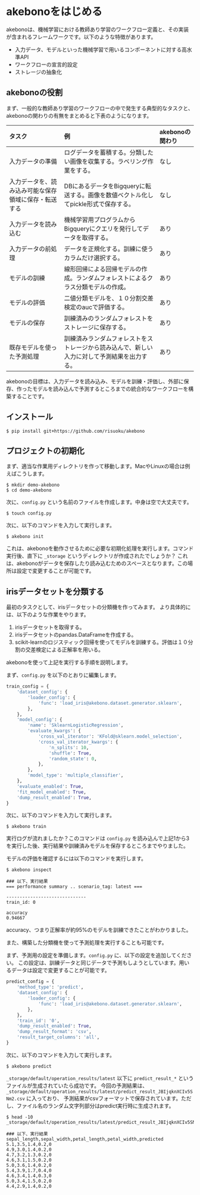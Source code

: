 # akebonoをはじめる

akebonoは、機械学習における教師あり学習のワークフロー定義と、その実装が含まれるフレームワークです。以下のような特徴があります。

* 入力データ、モデルといった機械学習で用いるコンポーネントに対する高水準API
* ワークフローの宣言的設定
* ストレージの抽象化

## akebonoの役割

まず、一般的な教師あり学習のワークフローの中で発生する典型的なタスクと、akebonoの関わりの有無をまとめると下表のようになります。

|タスク|例|akebonoの関わり|
|:----|:--|:------------|
|入力データの準備|ログデータを蓄積する。分類したい画像を収集する。ラベリング作業をする。|なし|
|入力データを、読み込み可能な保存領域に保存・転送する|DBにあるデータをBigqueryに転送する。画像を数値ベクトル化してpickle形式で保存する。|なし|
|入力データを読み込む|機械学習用プログラムからBigqueryにクエリを発行してデータを取得する。|あり|
|入力データの前処理|データを正規化する。訓練に使うカラムだけ選択する。|あり|
|モデルの訓練|線形回帰による回帰モデルの作成。ランダムフォレストによるクラス分類モデルの作成。|あり|
|モデルの評価|二値分類モデルを、１０分割交差検定のaucで評価する。|あり|
|モデルの保存|訓練済みのランダムフォレストをストレージに保存する。|あり|
|既存モデルを使った予測処理|訓練済みランダムフォレストをストレージから読み込んで、新しい入力に対して予測結果を出力する。|あり|

akebonoの目標は、入力データを読み込み、モデルを訓練・評価し、外部に保存、作ったモデルを読み込んで予測するところまでの統合的なワークフローを構築することです。

## インストール

```
$ pip install git+https://github.com/risuoku/akebono
```

## プロジェクトの初期化

まず、適当な作業用ディレクトリを作って移動します。MacやLinuxの場合は例えばこうします。

```
$ mkdir demo-akebono
$ cd demo-akebono
```

次に、`config.py` という名前のファイルを作成します。中身は空で大丈夫です。

```
$ touch config.py
```

次に、以下のコマンドを入力して実行します。

```
$ akebono init
```

これは、akebonoを動作させるために必要な初期化処理を実行します。コマンド実行後、直下に `_storage` というディレクトリが作成されたでしょうか？
これは、akebonoがデータを保存したり読み込むためのスペースとなります。この場所は設定で変更することが可能です。

## irisデータセットを分類する

最初のタスクとして、irisデータセットの分類機を作ってみます。
より具体的には、以下のような作業をやります。

1. irisデータセットを取得する。
2. irisデータセットのpandas.DataFrameを作成する。
3. scikit-learnのロジスティック回帰を使ってモデルを訓練する。評価は１０分割の交差検定による正解率を用いる。

akebonoを使って上記を実行する手順を説明します。

まず、`config.py` を以下のとおりに編集します。

```python
train_config = {
    'dataset_config': {
        'loader_config': {
            'func': 'load_iris@akebono.dataset.generator.sklearn',
        },
    },
    'model_config': {
        'name': 'SklearnLogisticRegression',
        'evaluate_kwargs': {
            'cross_val_iterator': 'KFold@sklearn.model_selection',
            'cross_val_iterator_kwargs': {
                'n_splits': 10,
                'shuffle': True,
                'random_state': 0,
            },
        },
        'model_type': 'multiple_classifier',
    },
    'evaluate_enabled': True,
    'fit_model_enabled': True,
    'dump_result_enabled': True,
}
```

次に、以下のコマンドを入力して実行します。

```
$ akebono train
```

実行ログが流れましたか？このコマンドは `config.py` を読み込んで上記1から3を実行した後、実行結果や訓練済みモデルを保存するところまでやりました。

モデルの評価を確認するには以下のコマンドを実行します。

```
$ akebono inspect

### 以下、実行結果
=== performance summary .. scenario_tag: latest ===

------------------------------
train_id: 0

accuracy
0.94667 
```

accuracy、つまり正解率が約95%のモデルを訓練できたことがわかりました。

また、構築した分類機を使って予測処理を実行することも可能です。

まず、予測用の設定を準備します。`config.py` に、以下の設定を追加してください。 
この設定は、訓練データと同じデータで予測もしようとしています。用いるデータは設定で変更することが可能です。

```python
predict_config = {
    'method_type': 'predict',
    'dataset_config': {
        'loader_config': {
            'func': 'load_iris@akebono.dataset.generator.sklearn',
        },  
    },
    'train_id': '0',
    'dump_result_enabled': True,
    'dump_result_format': 'csv',
    'result_target_columns': 'all',
}
```

次に、以下のコマンドを入力して実行します。

```
$ akebono predict
```

`_storage/default/operation_results/latest` 以下に `predict_result_*` というファイルが生成されていたら成功です。
今回の予測結果は、 `_storage/default/operation_results/latest/predict_result_JBIjqknXCIv5SNm2.csv` に入っており、
予測結果がcsvフォーマットで保存されています。ただし、ファイル名のランダム文字列部分はpredict実行時に生成されます。

```
$ head -10 _storage/default/operation_results/latest/predict_result_JBIjqknXCIv5SNm2.csv 

### 以下、実行結果
sepal_length,sepal_width,petal_length,petal_width,predicted
5.1,3.5,1.4,0.2,0
4.9,3.0,1.4,0.2,0
4.7,3.2,1.3,0.2,0
4.6,3.1,1.5,0.2,0
5.0,3.6,1.4,0.2,0
5.4,3.9,1.7,0.4,0
4.6,3.4,1.4,0.3,0
5.0,3.4,1.5,0.2,0
4.4,2.9,1.4,0.2,0
```
